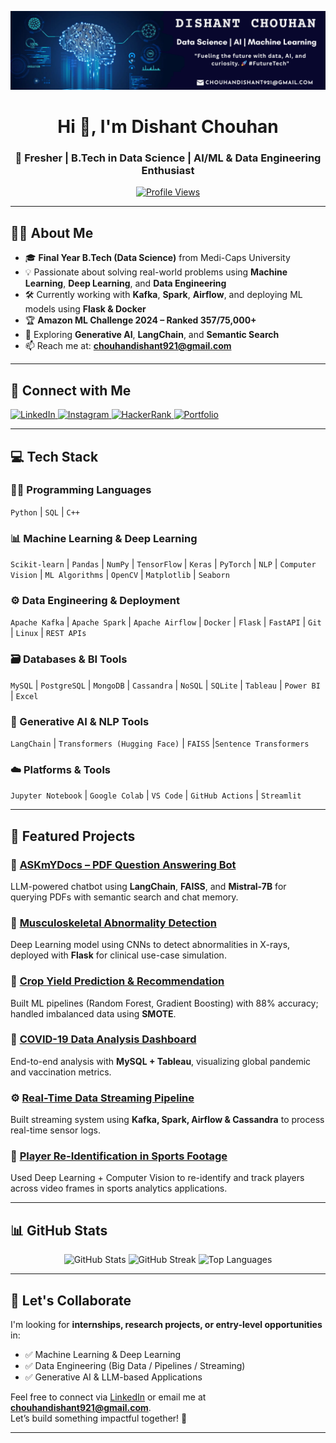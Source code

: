 <!-- Header Logo -->
<p align="center">
  <img src="https://github.com/Dishant-Chouhan/Dishant-Chouhan/blob/main/new.png" alt="Dishant Chouhan Logo" />
</p>

<h1 align="center">Hi 👋, I'm Dishant Chouhan</h1>
<h3 align="center">🚀 Fresher | B.Tech in Data Science | AI/ML & Data Engineering Enthusiast</h3>

<p align="center">
  <a href="https://github.com/Dishant-Chouhan">
    <img src="https://komarev.com/ghpvc/?username=dishant-chouhan&label=Profile%20views&color=0e75b6&style=flat" alt="Profile Views"/>
  </a>
</p>

---

## 🧑‍🎓 About Me

- 🎓 **Final Year B.Tech (Data Science)** from Medi-Caps University  
- 💡 Passionate about solving real-world problems using **Machine Learning**, **Deep Learning**, and **Data Engineering**
- 🛠 Currently working with **Kafka**, **Spark**, **Airflow**, and deploying ML models using **Flask & Docker**
- 🏆 **Amazon ML Challenge 2024 – Ranked 357/75,000+**
- 🌱 Exploring **Generative AI**, **LangChain**, and **Semantic Search**
- 📫 Reach me at: **chouhandishant921@gmail.com**

---

## 🔗 Connect with Me

<p align="left">
  <a href="https://linkedin.com/in/dishant-chouhan">
    <img src="https://img.shields.io/badge/LinkedIn-blue?logo=linkedin&style=for-the-badge" alt="LinkedIn"/>
  </a>
  <a href="https://www.instagram.com/dishant_chouhan1?igsh=cDA0cXUwOXc4N2cx">
    <img src="https://img.shields.io/badge/Instagram-purple?logo=instagram&style=for-the-badge" alt="Instagram"/>
  </a>
  <a href="https://www.hackerrank.com/profile/chouhandishant91">
    <img src="https://img.shields.io/badge/HackerRank-2EC866?logo=hackerrank&style=for-the-badge" alt="HackerRank"/>
  </a>
  <a href="https://dishant-chouhan.github.io/portfolio1.1/">
    <img src="https://img.shields.io/badge/Portfolio-000?logo=github&style=for-the-badge" alt="Portfolio"/>
  </a>
</p>

---

## 💻 Tech Stack

### 👨‍💻 Programming Languages
`Python` | `SQL` | `C++`

### 📊 Machine Learning & Deep Learning
`Scikit-learn` | `Pandas` | `NumPy` | `TensorFlow` | `Keras` | `PyTorch` | `NLP` | `Computer Vision` | `ML Algorithms` | `OpenCV` | `Matplotlib` | `Seaborn`

### ⚙️ Data Engineering & Deployment
`Apache Kafka` | `Apache Spark` | `Apache Airflow` | `Docker` | `Flask` | `FastAPI` | `Git` | `Linux` | `REST APIs`

### 🗃️ Databases & BI Tools
`MySQL` | `PostgreSQL` | `MongoDB` | `Cassandra` | `NoSQL` | `SQLite` | `Tableau` | `Power BI` | `Excel`

### 🤖 Generative AI & NLP Tools
`LangChain` | `Transformers (Hugging Face)` | `FAISS` |`Sentence Transformers`

### ☁️ Platforms & Tools
`Jupyter Notebook` | `Google Colab` | `VS Code` | `GitHub Actions` | `Streamlit`


---

## 🚀 Featured Projects

### 🧠 [ASKmYDocs – PDF Question Answering Bot](https://github.com/Dishant-Chouhan/ASKmYDocs--Your-Personal-PDF-Assistant)  
LLM-powered chatbot using **LangChain**, **FAISS**, and **Mistral-7B** for querying PDFs with semantic search and chat memory.

### 🏥 [Musculoskeletal Abnormality Detection](https://github.com/Dishant-Chouhan/Musculoskeletal-Abnormalities-Detection-by-DL)  
Deep Learning model using CNNs to detect abnormalities in X-rays, deployed with **Flask** for clinical use-case simulation.

### 🌾 [Crop Yield Prediction & Recommendation](https://github.com/Dishant-Chouhan/CROP-YILED-PREDICTION-AND-RECOMMENDATION-SYSTEM)  
Built ML pipelines (Random Forest, Gradient Boosting) with 88% accuracy; handled imbalanced data using **SMOTE**.

### 🦠 [COVID-19 Data Analysis Dashboard](https://github.com/Dishant-Chouhan/COVID-19-Data-Analysis-Across-Multiple-Platforms)  
End-to-end analysis with **MySQL + Tableau**, visualizing global pandemic and vaccination metrics.

### ⚙️ [Real-Time Data Streaming Pipeline](https://github.com/Dishant-Chouhan/Realtime-Data-Streaming-End-to-End-Data-Engineering-Project)  
Built streaming system using **Kafka, Spark, Airflow & Cassandra** to process real-time sensor logs.

### 🏏 [Player Re-Identification in Sports Footage](https://github.com/Dishant-Chouhan/Player-Re-Identification-in-Sports-Footage)  
Used Deep Learning + Computer Vision to re-identify and track players across video frames in sports analytics applications.

---

## 📊 GitHub Stats

<p align="center">
  <img src="https://github-readme-stats.vercel.app/api?username=Dishant-Chouhan&show_icons=true&theme=default" alt="GitHub Stats" />
  <img src="https://github-readme-streak-stats.herokuapp.com/?user=Dishant-Chouhan" alt="GitHub Streak" />
  <img src="https://github-readme-stats.vercel.app/api/top-langs?username=Dishant-Chouhan&layout=compact" alt="Top Languages" />
</p>

---

## 🤝 Let's Collaborate

I'm looking for **internships, research projects, or entry-level opportunities** in:

- ✅ Machine Learning & Deep Learning  
- ✅ Data Engineering (Big Data / Pipelines / Streaming)  
- ✅ Generative AI & LLM-based Applications

Feel free to connect via [LinkedIn](https://linkedin.com/in/dishant-chouhan) or email me at **chouhandishant921@gmail.com**.  
Let’s build something impactful together! 🚀

---


